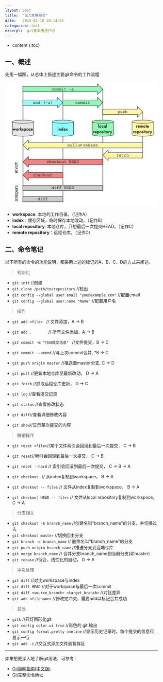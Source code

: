 ```yaml
---
layout: post
title:  "Git常用命令"
date:   2015-05-10 20:14:54
categories: tool
excerpt:  git基本用法介绍
---
```


* content
{:toc}

## 一、概述
  
先用一幅图，从总体上描述主要git命令的工作流程 
  

  ![git](/images/git/1.png)

- **workspace**: 本地的工作目录。（记作A）
- **index**：缓存区域，临时保存本地改动。（记作B）
- **local repository**: 本地仓库，只想最后一次提交HEAD。（记作C）
- **remote repository**：远程仓库。（记作D）

## 二、命令笔记

以下所有的命令的功能说明，都采用上述的标记的A、B、C、D的方式来阐述。 
  
>初始化

- `git init`  //创建  
- `git clone /path/to/repository`    //检出   
-  `git config --global user.email "you@example.com"` //配置email
- `git config --global user.name "Name"` //配置用户名
   
>操作
  
- `git add <file> `     //  文件添加，A → B  
- `git add .       `    // 所有文件添加，A → B  
  
- `git commit -m "代码提交信息" `    //文件提交，B  → C  
- `git commit --amend` //与上次commit合并, *B → C  

- `git push origin master`   //推送至master分支,   C → D   
- `git pull` //更新本地仓库至最新改动， D → A   
- `git fetch` //抓取远程仓库更新， D → C  
  
- `git log` //查看提交记录
- `git status` //查看修改状态
- `git diff`//查看详细修改内容
- `git show`//显示某次提交的内容

>撤销操作

- `git reset <file>`//某个文件索引会回滚到最后一次提交， C → B   
- `git reset`//索引会回滚到最后一次提交， C → B   
- `git reset --hard`  // 索引会回滚到最后一次提交， C → B → A     
    
-  `git checkout ` // 从index复制到workspace， B → A  
-  `git checkout -- files` // 文件从index复制到workspace， B → A  
-  `git checkout HEAD -- files` // 文件从local repository复制到workspace， C → A   

>分支相关

- `git checkout -b branch_name`  //创建名叫“branch_name”的分支，并切换过去    
- `git checkout master` //切换回主分支  
- `git branch -d branch_name`  // 删除名叫“branch_name”的分支
- `git push origin branch_name`  //推送分支到远端仓库
- `git merge branch_name` // 合并分支branch_name到当前分支(如master)
- `git rebase` //衍合，线性化的自动， D → A 
  
>冲突处理

- `git diff` //对比workspace与index
- `git diff HEAD` //对于workspace与最后一次commit
- `git diff <source_branch> <target_branch>` //对比差异
- `git add <filename>` //修改完冲突，需要add以标记合并成功


>其他

-  `gitk` //开灯图形化git  
- `git config color.ui true` //彩色的 git 输出  
- `git config format.pretty oneline` //显示历史记录时，每个提交的信息只显示一行  
- `git add -i` //交互式添加文件到暂存区  





----------

如果想更深入地了解git用法，可参考：

- [Git简明指南(中文版)](http://rogerdudler.github.io/git-guide/index.zh.html) 
- [Git完整命令地址](http://git-scm.com/docs)